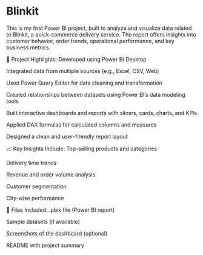 # Blinkit
This is my first Power BI project, built to analyze and visualize data related to Blinkit, a quick-commerce delivery service. The report offers insights into customer behavior, order trends, operational performance, and key business metrics.

🚀 Project Highlights:
Developed using Power BI Desktop

Integrated data from multiple sources (e.g., Excel, CSV, Web)

Used Power Query Editor for data cleaning and transformation

Created relationships between datasets using Power BI’s data modeling tools

Built interactive dashboards and reports with slicers, cards, charts, and KPIs

Applied DAX formulas for calculated columns and measures

Designed a clean and user-friendly report layout

📈 Key Insights Include:
Top-selling products and categories

Delivery time trends

Revenue and order volume analysis

Customer segmentation

City-wise performance

📂 Files Included:
.pbix file (Power BI report)

Sample datasets (if available)

Screenshots of the dashboard (optional)

README with project summary


